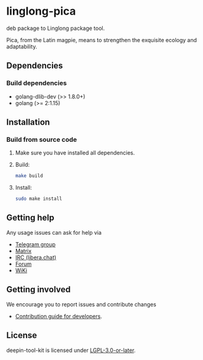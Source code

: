 # linglong-pica

deb package to Linglong package tool.

Pica, from the Latin magpie, means to strengthen the exquisite ecology and adaptability.

## Dependencies

### Build dependencies

* golang-dlib-dev (>> 1.8.0+)
* golang (>= 2:1.15)

## Installation

### Build from source code

1. Make sure you have installed all dependencies.

2. Build:

    ```bash
    make build
    ```

3. Install:

    ```bash
    sudo make install
    ```

## Getting help

Any usage issues can ask for help via

* [Telegram group](https://t.me/deepin)
* [Matrix](https://matrix.to/#/#deepin-community:matrix.org)
* [IRC (libera.chat)](https://web.libera.chat/#deepin-community)
* [Forum](https://bbs.deepin.org)
* [WiKi](https://wiki.deepin.org/)

## Getting involved

We encourage you to report issues and contribute changes

* [Contribution guide for developers](https://github.com/linuxdeepin/developer-center/wiki/Contribution-Guidelines-for-Developers-en).

## License

deepin-tool-kit is licensed under [LGPL-3.0-or-later](LICENSE).
